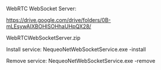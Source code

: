 WebRTC WebSocket Server:

https://drive.google.com/drive/folders/0B-mLEsywAIXBOHlSOHhaUHpQX28/

WebRTCWebSocketServer.zip

Install service:
  NequeoNetWebSocketService.exe -install
  
Remove service:
  NequeoNetWebSocketService.exe -remove
